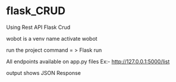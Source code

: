 # flask_CRUD
Using Rest API Flask Crud 


wobot is a venv name 
activate wobot 

run the project
command = > Flask run 

All endpoints available on app.py files 
Ex:-
http://127.0.0.1:5000/list

output shows JSON Response
